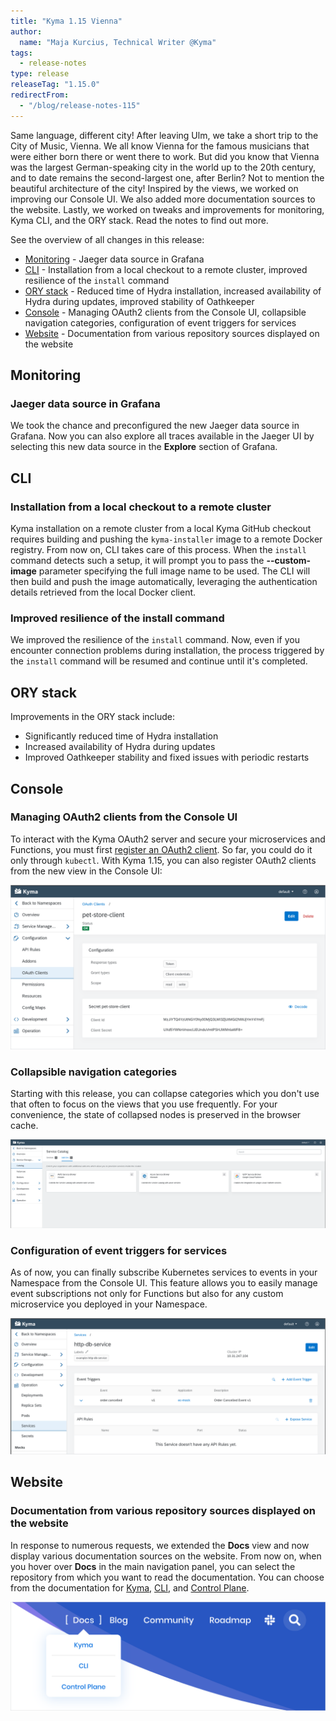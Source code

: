 ```yaml
---
title: "Kyma 1.15 Vienna"
author:
  name: "Maja Kurcius, Technical Writer @Kyma"
tags:
  - release-notes
type: release
releaseTag: "1.15.0"
redirectFrom:
  - "/blog/release-notes-115"
---
```


Same language, different city! 
After leaving Ulm, we take a short trip to the City of Music, Vienna. 
We all know Vienna for the famous musicians that were either born there or went there to work. 
But did you know that Vienna was the largest German-speaking city in the world up to the 20th century, and to date remains the second-largest one, after Berlin? 
Not to mention the beautiful architecture of the city! 
Inspired by the views, we worked on improving our Console UI. 
We also added more documentation sources to the website. 
Lastly, we worked on tweaks and improvements for monitoring, Kyma CLI, and the ORY stack. 
Read the notes to find out more.

<!-- overview -->

See the overview of all changes in this release:

- [Monitoring](#monitoring) - Jaeger data source in Grafana
- [CLI](#cli) - Installation from a local checkout to a remote cluster, improved resilience of the `install` command
- [ORY stack](#ory-stack) - Reduced time of Hydra installation, increased availability of Hydra during updates, improved stability of Oathkeeper
- [Console](#console) - Managing OAuth2 clients from the Console UI, collapsible navigation categories, configuration of event triggers for services
- [Website](#website) - Documentation from various repository sources displayed on the website

## Monitoring

### Jaeger data source in Grafana

We took the chance and preconfigured the new Jaeger data source in Grafana. Now you can also explore all traces available in the Jaeger UI by selecting this new data source in the **Explore** section of Grafana.

## CLI

### Installation from a local checkout to a remote cluster

Kyma installation on a remote cluster from a local Kyma GitHub checkout requires building and pushing the `kyma-installer` image to a remote Docker registry. From now on, CLI takes care of this process. When the `install` command detects such a setup, it will prompt you to pass the **--custom-image** parameter specifying the full image name to be used. The CLI will then build and push the image automatically, leveraging the authentication details retrieved from the local Docker client. 

###  Improved resilience of the install command

We improved the resilience of the `install` command. Now, even if you encounter connection problems during installation, the process triggered by the `install` command will be resumed and continue until it's completed. 

## ORY stack

Improvements in the ORY stack include:

* Significantly reduced time of Hydra installation
* Increased availability of Hydra during updates
* Improved Oathkeeper stability and fixed issues with periodic restarts

## Console

### Managing OAuth2 clients from the Console UI

To interact with the Kyma OAuth2 server and secure your microservices and Functions, you must first [register an OAuth2 client](https://kyma-project.io/docs/1.15/components/security/#details-o-auth2-and-open-id-connect-server-register-an-o-auth2-client). 
So far, you could do it only through `kubectl`. 
With Kyma 1.15, you can also register OAuth2 clients from the new view in the Console UI: 

![OAuth2 clients in the Console UI](./OAuth2-clients-console.png)

### Collapsible navigation categories

Starting with this release, you can collapse categories which you don't use that often to focus on the views that you use frequently. 
For your convenience, the state of collapsed nodes is preserved in the browser cache.  

![Collapsible navigation categories](./collapsible-navigation.png)

### Configuration of event triggers for services

As of now, you can finally subscribe Kubernetes services to events in your Namespace from the Console UI. 
This feature allows you to easily manage event subscriptions not only for Functions but also for any custom microservice you deployed in your Namespace.  

![Event triggers for services](./event-triggers-for-services.png)

## Website

### Documentation from various repository sources displayed on the website

In response to numerous requests, we extended the **Docs** view and now display various documentation sources on the website.
From now on, when you hover over **Docs** in the main navigation panel, you can select the repository from which you want to read the documentation.
You can choose from the documentation for [Kyma](https://kyma-project.io/docs/), [CLI](https://kyma-project.io/docs/cli/), and [Control Plane](https://kyma-project.io/docs/control-plane/).

![Documentation from various repositories](./docs-different-repos.png)
 
